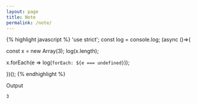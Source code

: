 ```yaml
---
layout: page
title: Note
permalink: /note/
---
```


{% highlight javascript %}
'use strict'; const log = console.log; (async ()=>{

const x = new Array(3);
log(x.length);

x.forEach(e =>
  log(`forEach: ${e === undefined}`));

})();
{% endhighlight %}

Output

```
3
```
